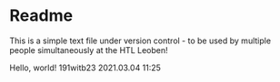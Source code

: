 # Readme

This is a simple text file under version control - to be used by multiple people simultaneously at the HTL Leoben!

Hello, world!
191witb23 2021.03.04 11:25